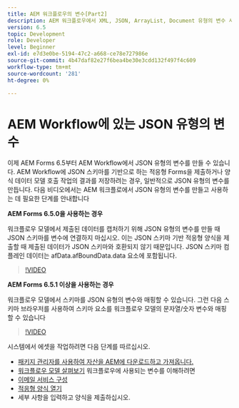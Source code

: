 ```yaml
---
title: AEM 워크플로우의 변수[Part2]
description: AEM 워크플로우에서 XML, JSON, ArrayList, Document 유형의 변수 사용
version: 6.5
topic: Development
role: Developer
level: Beginner
exl-id: e7d3e0be-5194-47c2-a668-ce78e727986e
source-git-commit: 4b47daf82e27f6bea4be30e3cdd132f497f4c609
workflow-type: tm+mt
source-wordcount: '281'
ht-degree: 0%

---
```


# AEM Workflow에 있는 JSON 유형의 변수

이제 AEM Forms 6.5부터 AEM Workflow에서 JSON 유형의 변수를 만들 수 있습니다. AEM Workflow에 JSON 스키마를 기반으로 하는 적응형 Forms을 제출하거나 양식 데이터 모델 호출 작업의 결과를 저장하려는 경우, 일반적으로 JSON 유형의 변수를 만듭니다. 다음 비디오에서는 AEM 워크플로에서 JSON 유형의 변수를 만들고 사용하는 데 필요한 단계를 안내합니다

**AEM Forms 6.5.0을 사용하는 경우**

워크플로우 모델에서 제출된 데이터를 캡처하기 위해 JSON 유형의 변수를 만들 때 JSON 스키마를 변수에 연결하지 마십시오. 이는 JSON 스키마 기반 적응형 양식을 제출할 때 제출된 데이터가 JSON 스키마와 호환되지 않기 때문입니다. JSON 스키마 컴플레인 데이터는 afData.afBoundData.data 요소에 포함됩니다.

>[!VIDEO](https://video.tv.adobe.com/v/26444?quality=12&learn=on)


**AEM Forms 6.5.1 이상을 사용하는 경우**

워크플로우 모델에서 스키마를 JSON 유형의 변수와 매핑할 수 있습니다. 그런 다음 스키마 브라우저를 사용하여 스키마 요소를 워크플로우 모델의 문자열/숫자 변수와 매핑할 수 있습니다

>[!VIDEO](https://video.tv.adobe.com/v/28097?quality=12&learn=on)

시스템에서 에셋을 작업하려면 다음 단계를 따르십시오.

* [패키지 관리자를 사용하여 자산을 AEM에 다운로드하고 가져옵니다.](assets/jsonandstringvariable.zip)
* [워크플로우 모델 살펴보기](http://localhost:4502/editor.html/conf/global/settings/workflow/models/jsonvariable.html) 워크플로우에 사용되는 변수를 이해하려면
* [이메일 서비스 구성](https://helpx.adobe.com/experience-manager/6-5/sites/administering/using/notification.html#ConfiguringtheMailService)
* [적응형 양식 열기](http://localhost:4502/content/dam/formsanddocuments/afbasedonjson/jcr:content?wcmmode=disabled)
* 세부 사항을 입력하고 양식을 제출하십시오.
